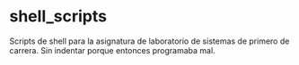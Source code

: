 # shell_scripts

Scripts de shell para la asignatura de laboratorio de sistemas de primero de carrera. Sin indentar porque entonces programaba mal.
